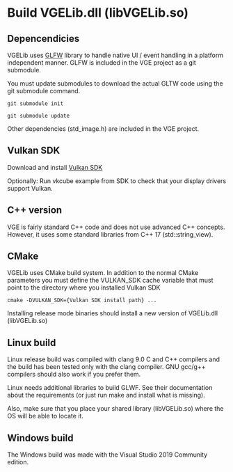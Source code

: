 # Build VGELib.dll (libVGELib.so)

## Depencendicies

VGELib uses [GLFW](https://www.glfw.org/) library to handle native UI / event handling in a platform independent manner.
GLFW is included in the VGE project as a git submodule. 

You must update submodules to download the actual GLTW code using the git submodule command.

`git submodule init`

`git submodule update`

Other dependencies (std_image.h) are included in the VGE project.

## Vulkan SDK

Download and install [Vulkan SDK](https://vulkan.lunarg.com/)

Optionally: Run vkcube example from SDK to check that your display drivers support Vulkan.
 
## C++ version

VGE is fairly standard C++ code and does not use advanced C++ concepts. However, it uses some standard libraries from C++ 17 (std::string_view). 
 
## CMake

VGELib uses CMake build system. 
In addition to the normal CMake parameters you must define the VULKAN_SDK cache variable 
that must point to the directory where you installed Vulkan SDK

`cmake -DVULKAN_SDK={Vulkan SDK install path} ...`

Installing release mode binaries should install a new version of VGELib.dll (libVGELib.so)

## Linux build

Linux release build was compiled with clang 9.0 C and C++ compilers and the build has been tested only with the clang compiler. 
GNU gcc/g++ compilers should also work if you prefer them.

Linux needs additional libraries to build GLWF. 
See their documentation about the requirements (or just run make and install what is missing).

Also, make sure that you place your shared library (libVGELib.so) where the OS will be able to locate it.

## Windows build

The Windows build was made with the Visual Studio 2019 Community edition.

 

